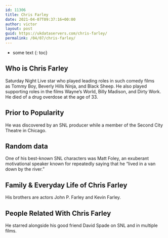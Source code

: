 ```yaml
---
id: 11306
title: Chris Farley
date: 2021-04-07T09:37:16+00:00
author: victor
layout: post
guid: https://ukdataservers.com/chris-farley/
permalink: /04/07/chris-farley/
---
```


* some text
{: toc}


## Who is Chris Farley



Saturday Night Live star who played leading roles in such comedy films as Tommy Boy, Beverly Hills Ninja, and Black Sheep. He also played supporting roles in the films Wayne&#8217;s World, Billy Madison, and Dirty Work. He died of a drug overdose at the age of 33.

                
                
                
## Prior to Popularity



He was discovered by an SNL producer while a member of the Second City Theatre in Chicago.

                
                
                
## Random data



One of his best-known SNL characters was Matt Foley, an exuberant motivational speaker known for repeatedly saying that he &#8220;lived in a van down by the river.&#8221;

                
                
                
## Family & Everyday Life of Chris Farley



His brothers are actors John P. Farley and Kevin Farley.

                
                
                
## People Related With Chris Farley



He starred alongside his good friend David Spade on SNL and in multiple films.

                
              
            
          
          
          